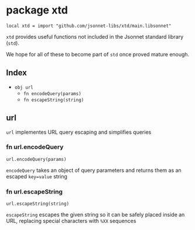 
# package xtd
```jsonnet
local xtd = import "github.com/jsonnet-libs/xtd/main.libsonnet"
```

`xtd` provides useful functions not included in the Jsonnet standard library (`std`).

 We hope for all of these to become part of `std` once proved mature enough.


## Index

* `obj url`
  * `fn encodeQuery(params)`
  * `fn escapeString(string)`


 
## url
`url` implementes URL query escaping and simplifies queries

 
### fn url.encodeQuery
```
url.encodeQuery(params)
```
`encodeQuery` takes an object of query parameters and returns them as an escaped `key=value` string

 
### fn url.escapeString
```
url.escapeString(string)
```
`escapeString` escapes the given string so it can be safely placed inside an URL, replacing special characters with `%XX` sequences



